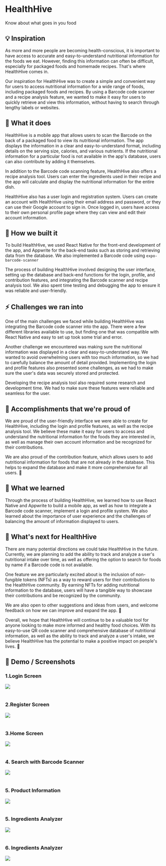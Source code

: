 # HealthHive

Know about what goes in you food

## 💡 Inspiration

As more and more people are becoming health-conscious, it is important to have access to accurate and easy-to-understand nutritional information for the foods we eat. However, finding this information can often be difficult, especially for packaged foods and homemade recipes. That's where HealthHive comes in.

Our inspiration for HealthHive was to create a simple and convenient way for users to access nutritional information for a wide range of foods, including packaged foods and recipes. By using a Barcode code scanner and a recipe analysis feature, we wanted to make it easy for users to quickly retrieve and view this information, without having to search through lengthy labels or websites.

## 🤖 What it does

HealthHive is a mobile app that allows users to scan the Barcode on the back of a packaged food to view its nutritional information. The app displays the information in a clear and easy-to-understand format, including details on the serving size, calories, and various nutrients. If the nutritional information for a particular food is not available in the app's database, users can also contribute by adding it themselves.

In addition to the Barcode code scanning feature, HealthHive also offers a recipe analysis tool. Users can enter the ingredients used in their recipe and the app will calculate and display the nutritional information for the entire dish.

HealthHive also has a user login and registration system. Users can create an account with HealthHive using their email address and password, or they can use their Google account to sign in. Once logged in, users have access to their own personal profile page where they can view and edit their account information.

## 🔨 How we built it

To build HealthHive, we used React Native for the front-end development of the app, and Appwrite for the back-end tasks such as storing and retrieving data from the database. We also implemented a Barcode code using `expo-barcode-scanner`

The process of building HealthHive involved designing the user interface, setting up the database and back-end functions for the login, profile, and contribution features, and integrating the Barcode scanner and recipe analysis tool. We also spent time testing and debugging the app to ensure it was reliable and user-friendly.

## ⚡ Challenges we ran into

One of the main challenges we faced while building HealthHive was integrating the Barcode code scanner into the app. There were a few different libraries available to use, but finding one that was compatible with React Native and easy to set up took some trial and error.

Another challenge we encountered was making sure the nutritional information was displayed in a clear and easy-to-understand way. We wanted to avoid overwhelming users with too much information, so we had to carefully balance the amount of detail provided. Implementing the login and profile features also presented some challenges, as we had to make sure the user's data was securely stored and protected.

Developing the recipe analysis tool also required some research and development time. We had to make sure these features were reliable and seamless for the user.

## 🎉 Accomplishments that we're proud of

We are proud of the user-friendly interface we were able to create for HealthHive, including the login and profile features, as well as the recipe analysis tool. We believe these make it easy for users to access and understand the nutritional information for the foods they are interested in, as well as manage their own account information and be recognized for their contributions.

We are also proud of the contribution feature, which allows users to add nutritional information for foods that are not already in the database. This helps to expand the database and make it more comprehensive for all users. 🙌

## 🧠 What we learned

Through the process of building HealthHive, we learned how to use React Native and Appwrite to build a mobile app, as well as how to integrate a Barcode code scanner, implement a login and profile system. We also learned about the importance of user experience and the challenges of balancing the amount of information displayed to users.

## 🚀 What's next for HealthHive

There are many potential directions we could take HealthHive in the future. Currently, we are planning to add the ability to track and analyze a user's nutritional intake over time, as well as offering the option to search for foods by name if a Barcode code is not available.

One feature we are particularly excited about is the inclusion of non-fungible tokens (NFTs) as a way to reward users for their contributions to the HealthHive community. By earning NFTs for adding nutritional information to the database, users will have a tangible way to showcase their contributions and be recognized by the community.

We are also open to other suggestions and ideas from users, and welcome feedback on how we can improve and expand the app. 🤗

Overall, we hope that HealthHive will continue to be a valuable tool for anyone looking to make more informed and healthy food choices. With its easy-to-use QR code scanner and comprehensive database of nutritional information, as well as the ability to track and analyze a user's intake, we believe HealthHive has the potential to make a positive impact on people's lives. 💪

## 👀 Demo / Screenshots

### 1.Login Screen

<img src="assets/screenshot/msg1372739222-1644.jpg">  
<br/>
<br/>

### 2.Register Screen

<img src="assets/screenshot/msg1372739222-1643.jpg">
<br/>
<br/>

### 3.Home Screen

<img src="assets/screenshot/msg1372739222-1642.jpg">
<br/>
<br/>

### 4. Search with Barcode Scanner

<img src="assets/screenshot/msg1372739222-1632.jpg">
<br/>
<br/>

### 5. Product Information

<img src="assets/screenshot/msg1372739222-1640.jpg">
<br/>
<br/>

### 5. Ingredients Analyzer

<img src="assets/screenshot/msg1372739222-1634.jpg">
<br/>
<br/>

### 6. Ingredients Analyzer

<img src="assets/screenshot/msg1372739222-1636.jpg">
<br/>
<br/>

